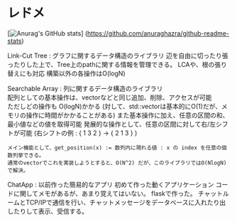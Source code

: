 # レドメ
[![Anurag's GitHub stats](https://github-readme-stats.vercel.app/api?username={NokonoKotlin})]
(https://github.com/anuraghazra/github-readme-stats)


Link-Cut Tree  :  グラフに関するデータ構造のライブラリ
	辺を自由に切ったり張ったりした上で、Tree上のpathに関する情報を管理できる。
	LCAや、根の張り替えにも対応
	構築以外の各操作はO(logN)





Searchable Array  :  列に関するデータ構造のライブラリ	
	配列としての基本操作は、vectorなどと同じ追加、削除、アクセスが可能	
	ただしどの操作も O(logN)かかる (対して、std::vectorは基本的にO(1)だが、メモリの操作に時間がかかることがある)
	また基本操作に加え、任意の区間の和、最小値などの値を取得可能
	発展的な操作として、任意の区間に対して右/左シフトが可能 (右シフトの例 : { 1 3 2 } → { 2 1 3 } )
	
	メイン機能として、get_position(x) := 数列内に現れる値 : x の index を任意の個数列挙できる。
	通常のvectorでこれを実装しようとすると、O(N^2) だが、このライブラリではO(NlogN)で解決。



ChatApp  :  以前作った簡易的なアプリ
	初めて作った動くアプリケーション
	コードに関してメモがあるが、あまり覚えてはいない。
	flaskで作った。
	チャットルームとTCP/IPで通信を行い、チャットメッセージをデータベースに入れたり出したりして表示、受信する。
	